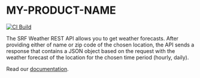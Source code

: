 # MY-PRODUCT-NAME

[![CI Build](https://github.com/axonivy-market/srf-weather-connector/actions/workflows/ci.yml/badge.svg)](https://github.com/axonivy-market/srf-weather-connector/actions/workflows/ci.yml)

The SRF Weather REST API allows you to get weather forecasts.
After providing either of name or zip code of the chosen location, the API sends a response that contains a JSON object based on the request with the weather forecast of the location for the chosen time period (hourly, daily).

Read our [documentation](srf-weather-connector-product/README.md).

